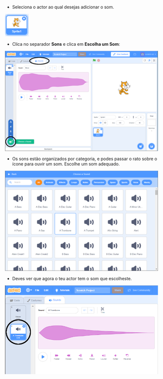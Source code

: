 + Seleciona o actor ao qual desejas adicionar o som.

![actor](images/sprite-select.png)

+ Clica no separador **Sons** e clica em **Escolha um Som**:

![sons e escolher um destaque de som](images/import-sound.png)

+ Os sons estão organizados por categoria, e podes passar o rato sobre o ícone para ouvir um som. Escolhe um som adequado.

![menu de sons](images/choose-sound.png)

+ Deves ver que agora o teu actor tem o som que escolheste.

![novo som mostrado contra o sprite](images/sound-imported.png)